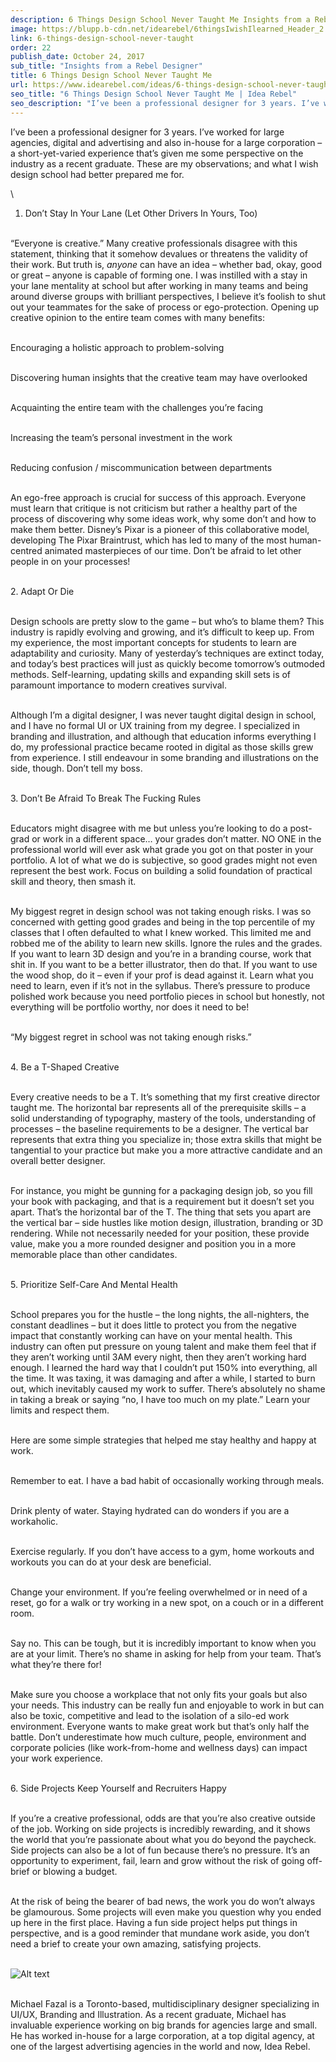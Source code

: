 ```yaml
---
description: 6 Things Design School Never Taught Me Insights from a Rebel Designer
image: https://blupp.b-cdn.net/idearebel/6thingsIwishIlearned_Header_2.0.jpg?quality=80&width=800
link: 6-things-design-school-never-taught
order: 22
publish_date: October 24, 2017
sub_title: "Insights from a Rebel Designer"
title: 6 Things Design School Never Taught Me
url: https://www.idearebel.com/ideas/6-things-design-school-never-taught/
seo_title: "6 Things Design School Never Taught Me | Idea Rebel"
seo_description: "I’ve been a professional designer for 3 years. I’ve worked for large agencies, digital and advertising and also in-house for a large corporation – a short-yet-varied experience that’s given me some perspective on the industry as a recent graduate. These are my observations; and what I wish design school had better prepared me for. 1. … Continued"
---
```

I’ve been a professional designer for 3 years. I’ve worked for large agencies, digital and advertising and also in-house for a large corporation – a short-yet-varied experience that’s given me some perspective on the industry as a recent graduate. These are my observations; and what I wish design school had better prepared me for.

\
1. Don’t Stay In Your Lane (Let Other Drivers In Yours, Too)

\
“Everyone is creative.” Many creative professionals disagree with this statement, thinking that it somehow devalues or threatens the validity of their work. But truth is, *anyone* can have an idea – whether bad, okay, good or great – anyone is capable of forming one. I was instilled with a stay in your lane mentality at school but after working in many teams and being around diverse groups with brilliant perspectives, I believe it’s foolish to shut out your teammates for the sake of process or ego-protection. Opening up creative opinion to the entire team comes with many benefits:

\
Encouraging a holistic approach to problem-solving

\
Discovering human insights that the creative team may have overlooked

\
Acquainting the entire team with the challenges you’re facing

\
Increasing the team’s personal investment in the work

\
Reducing confusion / miscommunication between departments

\
An ego-free approach is crucial for success of this approach. Everyone must learn that critique is not criticism but rather a healthy part of the process of discovering why some ideas work, why some don’t and how to make them better. Disney’s Pixar is a pioneer of this collaborative model, developing The Pixar Braintrust, which has led to many of the most human-centred animated masterpieces of our time. Don’t be afraid to let other people in on your processes!

\
2. Adapt Or Die

\
Design schools are pretty slow to the game – but who’s to blame them? This industry is rapidly evolving and growing, and it’s difficult to keep up. From my experience, the most important concepts for students to learn are adaptability and curiosity. Many of yesterday’s techniques are extinct today, and today’s best practices will just as quickly become tomorrow’s outmoded methods. Self-learning, updating skills and expanding skill sets is of paramount importance to modern creatives survival.

\
Although I’m a digital designer, I was never taught digital design in school, and I have no formal UI or UX training from my degree. I specialized in branding and illustration, and although that education informs everything I do, my professional practice became rooted in digital as those skills grew from experience. I still endeavour in some branding and illustrations on the side, though. Don’t tell my boss.

\
3. Don’t Be Afraid To Break The Fucking Rules

\
Educators might disagree with me but unless you’re looking to do a post-grad or work in a different space… your grades don’t matter. NO ONE in the professional world will ever ask what grade you got on that poster in your portfolio. A lot of what we do is subjective, so good grades might not even represent the best work. Focus on building a solid foundation of practical skill and theory, then smash it.

\
My biggest regret in design school was not taking enough risks. I was so concerned with getting good grades and being in the top percentile of my classes that I often defaulted to what I knew worked. This limited me and robbed me of the ability to learn new skills. Ignore the rules and the grades. If you want to learn 3D design and you’re in a branding course, work that shit in. If you want to be a better illustrator, then do that. If you want to use the wood shop, do it – even if your prof is dead against it. Learn what you need to learn, even if it’s not in the syllabus. There’s pressure to produce polished work because you need portfolio pieces in school but honestly, not everything will be portfolio worthy, nor does it need to be!

\
“My biggest regret in school was not taking enough risks.”

\
4. Be a T-Shaped Creative

\
Every creative needs to be a T. It’s something that my first creative director taught me. The horizontal bar represents all of the prerequisite skills – a solid understanding of typography, mastery of the tools, understanding of processes – the baseline requirements to be a designer. The vertical bar represents that extra thing you specialize in; those extra skills that might be tangential to your practice but make you a more attractive candidate and an overall better designer.

\
For instance, you might be gunning for a packaging design job, so you fill your book with packaging, and that is a requirement but it doesn’t set you apart. That’s the horizontal bar of the T. The thing that sets you apart are the vertical bar – side hustles like motion design, illustration, branding or 3D rendering. While not necessarily needed for your position, these provide value, make you a more rounded designer and position you in a more memorable place than other candidates.

\
5. Prioritize Self-Care And Mental Health

\
School prepares you for the hustle – the long nights, the all-nighters, the constant deadlines – but it does little to protect you from the negative impact that constantly working can have on your mental health. This industry can often put pressure on young talent and make them feel that if they aren’t working until 3AM every night, then they aren’t working hard enough. I learned the hard way that I couldn’t put 150% into everything, all the time. It was taxing, it was damaging and after a while, I started to burn out, which inevitably caused my work to suffer. There’s absolutely no shame in taking a break or saying “no, I have too much on my plate.” Learn your limits and respect them.

\
Here are some simple strategies that helped me stay healthy and happy at work.

\
Remember to eat. I have a bad habit of occasionally working through meals.

\
Drink plenty of water. Staying hydrated can do wonders if you are a workaholic.

\
Exercise regularly. If you don’t have access to a gym, home workouts and workouts you can do at your desk are beneficial.

\
Change your environment. If you’re feeling overwhelmed or in need of a reset, go for a walk or try working in a new spot, on a couch or in a different room.

\
Say no. This can be tough, but it is incredibly important to know when you are at your limit. There’s no shame in asking for help from your team. That’s what they’re there for!

\
Make sure you choose a workplace that not only fits your goals but also your needs. This industry can be really fun and enjoyable to work in but can also be toxic, competitive and lead to the isolation of a silo-ed work environment. Everyone wants to make great work but that’s only half the battle. Don’t underestimate how much culture, people, environment and corporate policies (like work-from-home and wellness days) can impact your work experience.

\
6. Side Projects Keep Yourself and Recruiters Happy

\
If you’re a creative professional, odds are that you’re also creative outside of the job. Working on side projects is incredibly rewarding, and it shows the world that you’re passionate about what you do beyond the paycheck. Side projects can also be a lot of fun because there’s no pressure. It’s an opportunity to experiment, fail, learn and grow without the risk of going off-brief or blowing a budget.

\
At the risk of being the bearer of bad news, the work you do won’t always be glamourous. Some projects will even make you question why you ended up here in the first place. Having a fun side project helps put things in perspective, and is a good reminder that mundane work aside, you don’t need a brief to create your own amazing, satisfying projects.

\
![Alt text](https://blupp.b-cdn.net/idearebel/bc_ferries_kickoff_contextual_image.jpg?quality=80&width=800?quality=80&width=800 "a title")

\
Michael Fazal is a Toronto-based, multidisciplinary designer specializing in UI/UX, Branding and Illustration. As a recent graduate, Michael has invaluable experience working on big brands for agencies large and small. He has worked in-house for a large corporation, at a top digital agency, at one of the largest advertising agencies in the world and now, Idea Rebel.
